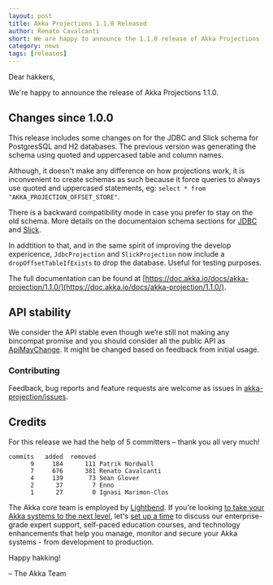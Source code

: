 ```yaml
---
layout: post
title: Akka Projections 1.1.0 Released
author: Renato Cavalcanti
short: We are happy to announce the 1.1.0 release of Akka Projections
category: news
tags: [releases]
---
```


Dear hakkers,

We're happy to announce the release of Akka Projections 1.1.0.

## Changes since 1.0.0

This release includes some changes on for the JDBC and Slick schema for PostgresSQL and H2 databases. The previous version was generating the schema using quoted and uppercased table and column names.

Although, it doesn't make any difference on how projections work, it is inconvenient to create schemas as such because it force queries to always use quoted and uppercased statements, eg: `select * from "AKKA_PROJECTION_OFFSET_STORE"`.

There is a backward compatibility mode in case you prefer to stay on the old schema. More details on the documentaion schema sections for [JDBC](https://doc.akka.io/docs/akka-projection/1.1.0/jdbc.html#schema) and [Slick](https://doc.akka.io/docs/akka-projection/1.1.0/slick.html#schema). 

In addtition to that, and in the same spirit of improving the develop expericence, `JdbcProjection` and `SlickProjection` now include a `dropOffsetTableIfExists` to drop the database. Useful for testing purposes.

The full documentation can be found at [https://doc.akka.io/docs/akka-projection/1.1.0/](https://doc.akka.io/docs/akka-projection/1.1.0/).

## API stability

We consider the API stable even though we’re still not making any bincompat promise and you should consider all the public API as [ApiMayChange](https://doc.akka.io/docs/akka/current/common/may-change.html). It might be changed based on feedback from initial usage.

### Contributing

Feedback, bug reports and feature requests are welcome as issues in [akka-projection/issues](https://github.com/akka/akka-projection/issues).

## Credits

For this release we had the help of 5 committers – thank you all very much!

```
commits   added  removed
      9     184      111 Patrik Nordwall
      7     676      381 Renato Cavalcanti
      4     139       73 Sean Glover
      2      37        7 Enno
      1      27        0 Ignasi Marimon-Clos
```

The Akka core team is employed by [Lightbend](https://www.lightbend.com/). If you're looking [to take your Akka systems to the next level](https://www.lightbend.com/akka-platform#subscription), let's [set up a time](https://www.lightbend.com/contact) to discuss our enterprise-grade expert support, self-paced education courses, and technology enhancements that help you manage, monitor and secure your Akka systems - from development to production.

Happy hakking!

– The Akka Team
